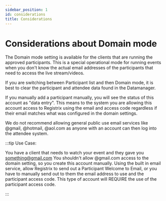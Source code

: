 ```yaml
---
sidebar_position: 1
id: considerations
title: Considerations
---
```


# Considerations about Domain mode

The Domain mode setting is available for the clients that are running the approved participants.  This is a special operational mode for running events when you don't know the actual email addresses of the participants that need to access the live stream/videos.

If you are switching between Participant list and then Domain mode, it is best to clear the participant and attendee data found in the Datamanager.

If you manually add a participant manually, you will see the status of this account as "data entry".  This means to the system you are allowing this account access to Registrix using the email and access code regardless if their email matches what was configured in the domain settings.

We do not recommend allowing general public use email services like @gmail, @hotmail, @aol.com as anyone with an account can then log into the attendee system.

:::tip Use Case:

You have a client that needs to watch your event and they gave you something@gmail.com  You shouldn't allow @gmail.com access to the domain setting, so you create this account manually.  Using the built in email service, allow Registrix to send out a Participant Welcome to Email, or you have to manually send out to them the email address to use and the participant access code.  This type of account will REQUIRE the use of the participant access code.

:::